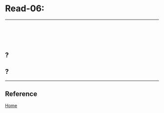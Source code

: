 # Read-06:

***


# <br>



## ? <br>



## ?

***

## Reference

[]()


[]()


[ Home ](../README.md)
